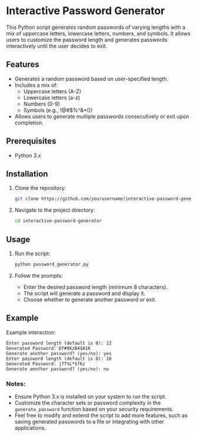 # Interactive Password Generator

This Python script generates random passwords of varying lengths with a mix of uppercase letters, lowercase letters, numbers, and symbols. It allows users to customize the password length and generates passwords interactively until the user decides to exit.

## Features

- Generates a random password based on user-specified length.
- Includes a mix of:
  - Uppercase letters (A-Z)
  - Lowercase letters (a-z)
  - Numbers (0-9)
  - Symbols (e.g., !@#$%^&*())
- Allows users to generate multiple passwords consecutively or exit upon completion.

## Prerequisites

- Python 3.x

## Installation

1. Clone the repository:

   ```bash
   git clone https://github.com/yourusername/interactive-password-generator.git
   ```

2. Navigate to the project directory:

   ```bash
   cd interactive-password-generator
   ```

## Usage

1. Run the script:

   ```bash
   python password_generator.py
   ```

2. Follow the prompts:
   - Enter the desired password length (minimum 8 characters).
   - The script will generate a password and display it.
   - Choose whether to generate another password or exit.

## Example

Example interaction:

```
Enter password length (default is 8): 12
Generated Password: Df#9XzB4$A1K
Generate another password? (yes/no): yes
Enter password length (default is 8): 10
Generated Password: j7T%L*5fKz
Generate another password? (yes/no): no
```


### Notes:

- Ensure Python 3.x is installed on your system to run the script.
- Customize the character sets or password complexity in the `generate_password` function based on your security requirements.
- Feel free to modify and extend the script to add more features, such as saving generated passwords to a file or integrating with other applications.
